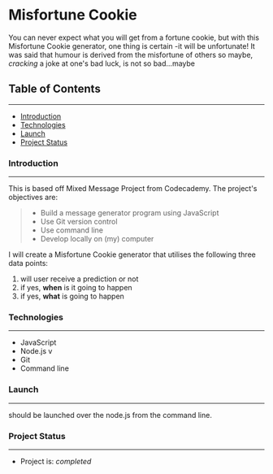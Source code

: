 # Misfortune Cookie

You can never expect what you will get from a fortune cookie, but with this Misfortune Cookie generator, one thing is certain -it will be unfortunate!
It was said that humour is derived from the misfortune of others so maybe, *cracking* a joke at one's bad luck, is not so bad...maybe


## Table of Contents

-----

* [Introduction](https://github.com/maddc0de/mixed-messages#Introduction)
* [Technologies](https://github.com/maddc0de/mixed-messages#Technologies)
* [Launch](https://github.com/maddc0de/mixed-messages#Launch)
* [Project Status](https://github.com/maddc0de/mixed-messages#Project-Status)


### Introduction

-----

This is based off Mixed Message Project from Codecademy. The project's objectives are:

> - Build a message generator program using JavaScript
> - Use Git version control
> - Use command line
> - Develop locally on (my) computer

I will create a Misfortune Cookie generator that utilises the following three data points:

1. will user receive a prediction or not
2. if yes, **when** is it going to happen
3. if yes, **what** is going to happen 


### Technologies

-----

- JavaScript
- Node.js v
- Git
- Command line


### Launch

-----

should be launched over the node.js from the command line.


### Project Status

-----

* Project is: _completed_





